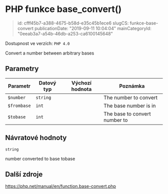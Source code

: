 PHP funkce base_convert()
=========================

> id: cfff45b7-a388-4675-b58d-e35c45b1ece6
> slugCS: funkce-base-convert
> publicationDate: "2019-09-11 10:04:04"
> mainCategoryId: "0eeab3a7-a54b-46db-a253-ca6100145648"

Dostupnost ve verzích: `PHP 4.0`

Convert a number between arbitrary bases


Parametry
--------------

| Parametr | Datový typ | Výchozí hodnota | Poznámka |
|-----|-----|-----|-----|
| `$number` | `string` |  | The number to convert |
| `$frombase` | `int` |  | The base number is in |
| `$tobase` | `int` |  | The base to convert number to |


Návratové hodnoty
----------------

`string`

number converted to base tobase

Další zdroje
------------

https://php.net/manual/en/function.base-convert.php
